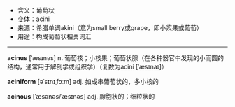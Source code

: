 - <span class="definition">含义：葡萄状</span>
- <span class="definition">变体：acini</span>
- <span class="definition">来源：希腊单词akini（意为small berry或grape，即小浆果或葡萄）</span>
- <span class="definition">用途：构成葡萄状相关词汇</span>

---

<span class="vocabulary">**acinus**</span> [ˈæsɪnəs] n. 葡萄核；小核果；葡萄状腺（在各种器官中发现的小而圆的结构，通常用于解剖学或组织学）（复数为acini [ˈæsɪnaɪ]）

<span class="vocabulary">**aciniform**</span> [əˈsɪnɪˌfɔːm] adj. 如成串葡萄状的，多小核的

<span class="vocabulary">**acinous**</span> [ˈæsənəs/ˈæsɪnəs] adj. 腺胞状的；细粒状的

